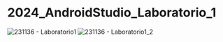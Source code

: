 # 2024_AndroidStudio_Laboratorio_1

![231136 - Laboratorio1](https://github.com/user-attachments/assets/0195de9e-7319-4df2-ad7b-3e5a93bb17be)
![231136 - Laboratorio1_2](https://github.com/user-attachments/assets/889ed196-bf8c-4fbe-b1f2-1bba790ad78a)
